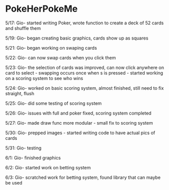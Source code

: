 # PokeHerPokeMe

5/17:
  Gio- started writing Poker, wrote function to create a deck of 52 cards and shuffle them

5/19:
  Gio- began creating basic graphics, cards show up as squares
  
5/21:
  Gio- began working on swaping cards
  
5/22:
  Gio- can now swap cards when you click them
  
5/23:
  Gio- the selection of cards was improved, can now click anywhere on card to select
     - swapping occurs once when s is pressed
     - started working on a scoring system to see who wins

5/24:
  Gio- worked on basic scoring system, almost finished, still need to fix straight, flush
  
5/25:
  Gio- did some testing of scoring system
  
5/26:
  Gio- issues with full and poker fixed, scoring system completed
  
5/27:
  Gio- made draw func more modular
     - small fix to scoring system

5/30:
  Gio- prepped images
     - started writing code to have actual pics of cards
     
5/31:
  Gio- testing
  
6/1:
  Gio- finished graphics
  
6/2:
  Gio- started work on betting system
  
6/3: 
  Gio- scratched work for betting system, found library that can maybe be used
